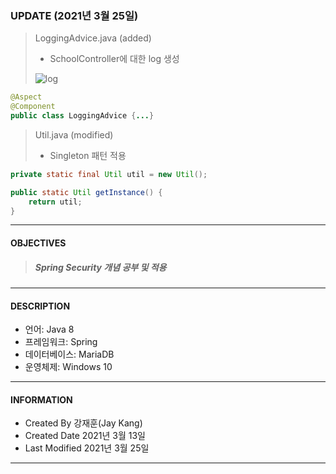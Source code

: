 ### UPDATE (2021년 3월 25일)
>LoggingAdvice.java (added)
>- SchoolController에 대한 log 생성
>
>![log](https://user-images.githubusercontent.com/61440369/112455330-f59c2e00-8d9c-11eb-8825-c1c852def988.PNG)

```java
@Aspect
@Component
public class LoggingAdvice {...}
```

>Util.java (modified)
>- Singleton 패턴 적용 

```java
private static final Util util = new Util();

public static Util getInstance() {
    return util;
}
```

- - -

#### OBJECTIVES
> ##### Spring Security 개념 공부 및 적용

- - -

#### DESCRIPTION
- 언어: Java 8
- 프레임워크: Spring
- 데이터베이스: MariaDB
- 운영체제: Windows 10

- - -

#### INFORMATION
- Created By 강재훈(Jay Kang)
- Created Date 2021년 3월 13일
- Last Modified 2021년 3월 25일

- - -

